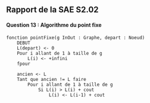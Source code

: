 ## Rapport de la SAE S2.02
#### Question 13 : Algorithme du point fixe

```pseudocode
fonction pointFixe(g InOut : Graphe, depart : Noeud)
    DEBUT
    L(depart) <- 0
    Pour i allant de 1 à taille de g
        L(i) <- +infini
    fpour
    
    ancien <- L
    Tant que ancien != L faire
        Pour i allant de 1 à taille de g
            Si L(i) > L(i) + cout
                L(i) <- L(i-1) + cout
```
